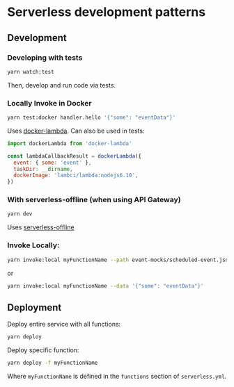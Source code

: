 # Serverless development patterns


## Development

### Developing with tests

```bash
yarn watch:test
```

Then, develop and run code via tests.


### Locally Invoke in Docker

```bash
yarn test:docker handler.hello '{"some": "eventData"}'
```

Uses [docker-lambda](https://github.com/lambci/docker-lambda). Can also be used in tests:

```js
import dockerLambda from 'docker-lambda'

const lambdaCallbackResult = dockerLambda({
  event: { some: 'event' },
  taskDir: __dirname,
  dockerImage: 'lambci/lambda:nodejs6.10',
})
```

### With serverless-offline (when using API Gateway)

```bash
yarn dev
```

Uses [serverless-offline](https://github.com/dherault/serverless-offline)


### Invoke Locally:

```bash
yarn invoke:local myFunctionName --path event-mocks/scheduled-event.json
```

or

```bash
yarn invoke:local myFunctionName --data '{"some": "eventData"}'
```


## Deployment

Deploy entire service with all functions:

```bash
yarn deploy
```

Deploy specific function:

```bash
yarn deploy -f myFunctionName
```

Where `myFunctionName` is defined in the `functions` section of `serverless.yml`.
